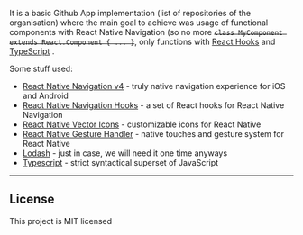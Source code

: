 It is a basic Github App implementation (list of repositories of the organisation) where the main goal to achieve was usage of functional components with React Native Navigation (so no more ~~`class MyComponent extends React.Component { ... }`~~, only functions with [React Hooks](https://reactjs.org/docs/hooks-intro.html) and [TypeScript](https://www.typescriptlang.org/) .

Some stuff used:
- [React Native Navigation v4](https://github.com/wix/react-native-navigation) - truly native navigation experience for iOS and Android
- [React Native Navigation Hooks](https://github.com/underscopeio/react-native-navigation-hooks) - a set of React hooks for React Native Navigation
- [React Native Vector Icons](https://github.com/oblador/react-native-vector-icons) - customizable icons for React Native
- [React Native Gesture Handler](https://github.com/kmagiera/react-native-gesture-handler) - native touches and gesture system for React Native
- [Lodash](https://github.com/lodash/lodash) - just in case, we will need it one time anyways
- [Typescript](https://www.typescriptlang.org/) - strict syntactical superset of JavaScript

-----

## License

This project is MIT licensed